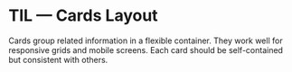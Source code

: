 # TIL — Cards Layout

Cards group related information in a flexible container.
They work well for responsive grids and mobile screens.
Each card should be self-contained but consistent with others.
